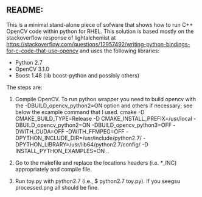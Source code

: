 README:
---------
This is a minimal stand-alone piece of sofware that shows how to run C++ OpenCV code within python for RHEL. This solution is based mostly on the stackoverflow response of lightalchemist at https://stackoverflow.com/questions/12957492/writing-python-bindings-for-c-code-that-use-opencv and uses the following libraries: 

* Python 2.7
* OpenCV 3.1.0
* Boost 1.48 (lib boost-python and possibly others)

The steps are:
1) Compile OpenCV. To run python wrapper you need to build opencv with the -DBUILD_opencv_python2=ON option and others if necessary; see below the example command that I used.
	cmake -D CMAKE_BUILD_TYPE=Release -D CMAKE_INSTALL_PREFIX=/usr/local -DBUILD_opencv_python2=ON -DBUILD_opencv_python3=OFF -DWITH_CUDA=OFF -DWITH_FFMPEG=OFF -DPYTHON_INCLUDE_DIR=/usr/include/python2.7/  -DPYTHON_LIBRARY=/usr/lib64/python2.7/config/ -D INSTALL_PYTHON_EXAMPLES=ON ..

2) Go to the makefile and replace the locations headers (i.e. *_INC) appropriately and compile file.

3) Run toy.py with python2.7 (i.e., $ python2.7 toy.py). If you seegsu
 processed.png all should be fine.
